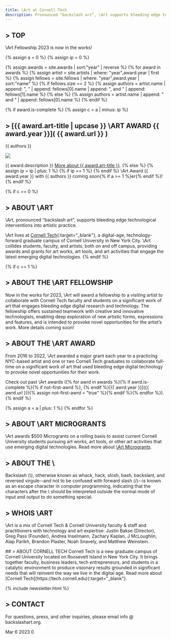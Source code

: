 ```yaml
---
title: \Art at Cornell Tech
description: Pronounced “backslash art”, \Art supports bleeding edge technological interventions into artistic practice.
---
```


## > TOP

\Art Fellowship 2023 is now in the works!

{% assign a = 0 %}
{% assign ip = 0 %}

{% assign awards = site.awards | sort:"year" | reverse %}
{% for award in awards %}
{% assign artist = site.artists | where: "year",award.year | first %}
{% assign fellows = site.fellows | where: "year",award.year | sort:"name" %}
{% if fellows.size == 2 %}
{% assign authors = artist.name | append: ", " | append: fellows[0].name | append: ", and " | append: fellows[1].name %}
{% else %}
{% assign authors = artist.name | append: " and " | append: fellows[0].name %}
{% endif %}

{% if award.is-complete %}
{% assign c = a | minus: ip %}

## > [{{ award.art-title | upcase }} \ART AWARD {{ award.year }}]( {{ award.url }} )

{{ authors }}

<p class="banner"><a href="{{ award.url }}"><img src="{{ award.banner }}"></a></p>
{{ award.description }} <a href="{{ award.url }}">More about {{ award.art-title }}</a>.
{% else %}
{% assign ip = ip | plus: 1 %}
{% if ip == 1 %}
{% endif %}
\Art Award {{ award.year }} with {{ authors }} coming soon{% if a >= 1 %}er{% endif %}!
{% endif %}

{% if c == 0 %}

## > <a name="about"></a>ABOUT \ART

\Art, pronounced “backslash art”, supports bleeding edge technological interventions into artistic practice.

\Art lives at [Cornell Tech](http://tech.cornell.edu/){:target="\_blank"}, a digital-age, technology-forward graduate campus of Cornell University in New York City. \Art collides students, faculty, and artists, both on and off campus, providing awards and grants for art works, art tools, and art activities that engage the latest emerging digital technologies.
{% endif %}

{% if c == 1 %}

## > <a name="award"></a>ABOUT THE \ART FELLOWSHIP

Now in the works for 2023, \Art will award a fellowship to a visiting artist to collaborate with Cornell Tech faculty and students on a significant work of art that engages bleeding edge digital research and technology. The fellowship offers sustained teamwork with creative and innovative technologists, enabling deep exploration of new artistic forms, expressions and features, and is intended to provoke novel opportunities for the artist’s work. More details coming soon!

## > ABOUT THE \ART AWARD

From 2016 to 2022, \Art awarded a major grant each year to a practicing NYC-based artist and one or two Cornell Tech graduates to collaborate full-time on a significant work of art that used bleeding edge digital technology to provoke novel opportunities for their work.

Check out past \Art awards ({% for awrd in awards %}{% if awrd.is-complete %}{% if not-first-awrd %}, {% endif %}[{{ awrd.year }}]({{ awrd.url }}){% assign not-first-awrd = "true" %}{% endif %}{% endfor %}).
{% endif %}

{% assign a = a | plus: 1 %}
{% endfor %}

## > <a name="microgrants"></a>ABOUT \ART MICROGRANTS

\Art awards $500 Microgrants on a rolling basis to assist current Cornell University students pursuing art works, art tools, or other art activities that use emerging digital technologies. Read more about [\Art Microgrants](/microgrants/).

## > ABOUT THE \

Backslash (\\), otherwise known as whack, hack, slosh, bash, backslant, and reversed virgule\-\-and not to be confused with forward slash (/)\-\-is known as an escape character in computer programming, indicating that the characters after the \ should be interpreted outside the normal mode of input and output to do something special.

## > WHOIS \ART

\Art is a mix of Cornell Tech & Cornell University faculty & staff and practitioners with technology and art expertise: Justin Bakse (Director), Greg Pass (Founder), Andrea Inselmann, Zachary Kaplan, J McLoughlin, Alap Parikh, Brandon Plaster, Noah Snavely, and Matthew Weinstein.

<div id="about-CT" markdown="1">
## > ABOUT CORNELL TECH
Cornell Tech is a new graduate campus of Cornell University located on Roosevelt Island in New York City. It brings together faculty, business leaders, tech entrepreneurs, and students in a catalytic environment to produce visionary results grounded in significant needs that will reinvent the way we live in the digital age. Read more about [Cornell Tech](https://tech.cornell.edu){:target="_blank"}.
<div id="CT-logo"></div>
</div>

{% include newsletter.html %}

## > CONTACT

For questions, press, and other inquiries, please email info @ backslashart.org.

Mar 6 2023 0
